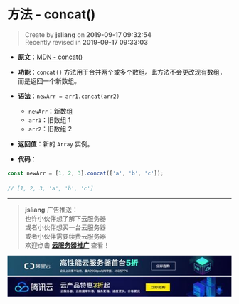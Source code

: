 方法 - concat()
===

> Create by **jsliang** on **2019-09-17 09:32:54**  
> Recently revised in **2019-09-17 09:33:03**

* **原文**：[MDN - concat()](https://developer.mozilla.org/zh-CN/docs/Web/JavaScript/Reference/Global_Objects/Array/concat)

* **功能**：`concat()` 方法用于合并两个或多个数组。此方法不会更改现有数组，而是返回一个新数组。

* **语法**：`newArr = arr1.concat(arr2)`
  * `newArr`：新数组
  * `arr1`：旧数组 1
  * `arr2`：旧数组 2

* **返回值**：新的 `Array` 实例。

* **代码**：

```js
const newArr = [1, 2, 3].concat(['a', 'b', 'c']);

// [1, 2, 3, 'a', 'b', 'c']
```

---

> **jsliang** 广告推送：  
> 也许小伙伴想了解下云服务器  
> 或者小伙伴想买一台云服务器  
> 或者小伙伴需要续费云服务器  
> 欢迎点击 **[云服务器推广](https://github.com/LiangJunrong/document-library/blob/master/other-library/Monologue/%E7%A8%B3%E9%A3%9F%E8%89%B0%E9%9A%BE.md)** 查看！

[![图](../../../../public-repertory/img/z-small-seek-ali-3.jpg)](https://promotion.aliyun.com/ntms/act/qwbk.html?userCode=w7hismrh)
[![图](../../../../public-repertory/img/z-small-seek-tencent-2.jpg)](https://cloud.tencent.com/redirect.php?redirect=1014&cps_key=49f647c99fce1a9f0b4e1eeb1be484c9&from=console)

